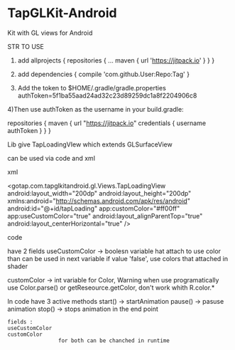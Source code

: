 # TapGLKit-Android
Kit with GL views for Android

STR TO USE

1) add
allprojects {
repositories {
...
maven { url 'https://jitpack.io' }
}
}

2) add
dependencies {
compile 'com.github.User:Repo:Tag'
}

3) Add the token to $HOME/.gradle/gradle.properties
authToken=5f1ba55aad24ad32c23d89259dc1a8f2204906c8

4)Then use authToken as the username in your build.gradle:


repositories {
maven {
url "https://jitpack.io"
credentials { username authToken }
}
}



Lib give TapLoadingVIew which extends GLSurfaceView

can  be used via code and xml

xml

<gotap.com.tapglkitandroid.gl.Views.TapLoadingView
android:layout_width="200dp"
android:layout_height="200dp"
xmlns:android="http://schemas.android.com/apk/res/android"
android:id="@+id/tapLoading"
app:customColor="#ff00ff"
app:useCustomColor="true"
android:layout_alignParentTop="true"
android:layout_centerHorizontal="true" />

code

have 2 fields
useCustomColor -> boolesn variable hat attach to use color than can be used in next variable
                  if value 'false', use colors that attached in shader

customColor -> int variable for Color, Warning  when use programatically use Color.parse() or
                getReseource.getColor, don't work whith R.color.*


In code have 3 active methods
    start() -> startAnimation
    pause() -> pasuse animation
    stop()  -> stops animation in the end point

    fields :
    useCustomColor
    customColor
                    for both can be chanched in runtime
